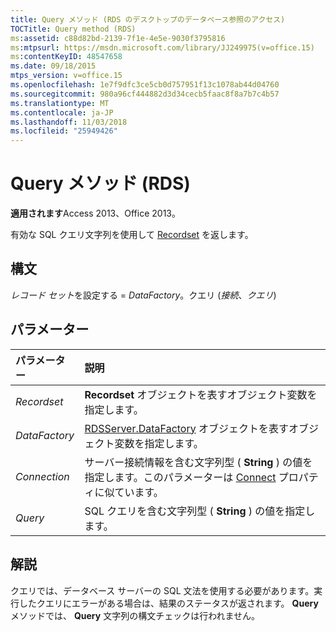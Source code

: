 ```yaml
---
title: Query メソッド (RDS のデスクトップのデータベース参照のアクセス)
TOCTitle: Query method (RDS)
ms:assetid: c88d82bd-2139-7f1e-4e5e-9030f3795816
ms:mtpsurl: https://msdn.microsoft.com/library/JJ249975(v=office.15)
ms:contentKeyID: 48547658
ms.date: 09/18/2015
mtps_version: v=office.15
ms.openlocfilehash: 1e7f9dfc3ce5cb0d757951f13c1078ab44d04760
ms.sourcegitcommit: 980a96cf444882d3d34cecb5faac8f8a7b7c4b57
ms.translationtype: MT
ms.contentlocale: ja-JP
ms.lasthandoff: 11/03/2018
ms.locfileid: "25949426"
---
```

# <a name="query-method-rds"></a>Query メソッド (RDS)

**適用されます**Access 2013、Office 2013。

有効な SQL クエリ文字列を使用して [Recordset](recordset-object-ado.md) を返します。

## <a name="syntax"></a>構文

*レコード セット*を設定する = *DataFactory*。クエリ (*接続*、*クエリ*)

## <a name="parameters"></a>パラメーター

|パラメーター|説明|
|:--------|:----------|
|*Recordset* |**Recordset** オブジェクトを表すオブジェクト変数を指定します。|
|*DataFactory* |[RDSServer.DataFactory](datafactory-object-rdsserver.md) オブジェクトを表すオブジェクト変数を指定します。|
|*Connection* |サーバー接続情報を含む文字列型 ( **String** ) の値を指定します。このパラメーターは [Connect](connect-property-rds.md) プロパティに似ています。|
|*Query* |SQL クエリを含む文字列型 ( **String** ) の値を指定します。|

## <a name="remarks"></a>解説

クエリでは、データベース サーバーの SQL 文法を使用する必要があります。実行したクエリにエラーがある場合は、結果のステータスが返されます。 **Query** メソッドでは、 **Query** 文字列の構文チェックは行われません。

